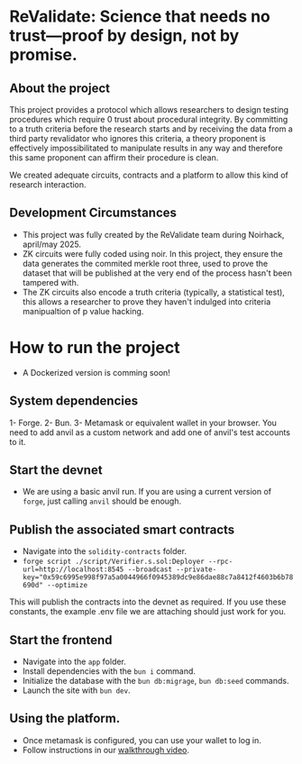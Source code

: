# ReValidate: Science that needs no trust—proof by design, not by promise.

## About the project

This project provides a protocol which allows researchers to design testing procedures which require 0 trust about procedural integrity. By committing to a truth criteria before the research starts and by receiving the data from a third party revalidator who ignores this criteria, a theory proponent is effectively impossibilitated to manipulate results in any way and therefore this same proponent can affirm their procedure is clean.

We created adequate circuits, contracts and a platform to allow this kind of research interaction.


## Development Circumstances

* This project was fully created by the ReValidate team during Noirhack, april/may 2025.
* ZK circuits were fully coded using noir. In this project, they ensure the data generates the commited merkle root three, used to prove the dataset that will be published at the very end of the process hasn't been tampered with.
* The ZK circuits also encode a truth criteria (typically, a statistical test), this allows a researcher to prove they haven't indulged into criteria manipualtion of p value hacking.

# How to run the project

* A Dockerized version is comming soon!

## System dependencies

1- Forge.
2- Bun.
3- Metamask or equivalent wallet in your browser. You need to add anvil as a custom network and add one of anvil's test accounts to it.

## Start the devnet

* We are using a basic anvil run. If you are using a current version of `forge`, just calling `anvil` should be enough.

## Publish the associated smart contracts

* Navigate into the `solidity-contracts` folder.
* `forge script ./script/Verifier.s.sol:Deployer --rpc-url=http://localhost:8545 --broadcast --private-key="0x59c6995e998f97a5a0044966f0945389dc9e86dae88c7a8412f4603b6b78690d" --optimize`

This will publish the contracts into the devnet as required. If you use these constants, the example .env file we are attaching should just work for you.

## Start the frontend

* Navigate into the `app` folder.
* Install dependencies with the `bun i` command.
* Initialize the database with the `bun db:migrage`, `bun db:seed` commands.
* Launch the site with `bun dev`.

## Using the platform.

* Once metamask is configured, you can use your wallet to log in.
* Follow instructions in our [walkthrough video](https://www.youtube.com/watch?v=qvAI-hRZBBc&ab_channel=OctavioDuarte).

